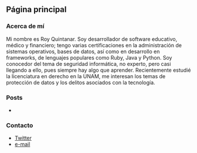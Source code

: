 ## Página principal

### Acerca de mí

Mi nombre es Roy Quintanar. Soy desarrollador de software educativo, médico y financiero; tengo varias certificaciones en la administración de sistemas operativos, bases de datos, así como en desarrollo en frameworks, de lenguajes populares como Ruby, Java y Python. Soy conocedor del tema de seguridad informática, no experto, pero casi llegando a ello, pues siempre hay algo que aprender. Recientemente estudié la licenciatura en derecho en la UNAM, me interesan los temas de protección de datos y los delitos asociados con la tecnología.  

### Posts

-

### Contacto

- [Twitter](http://twitter.com/thabizty)
- [e-mail](mailto:d3bugr@outlook.com)
